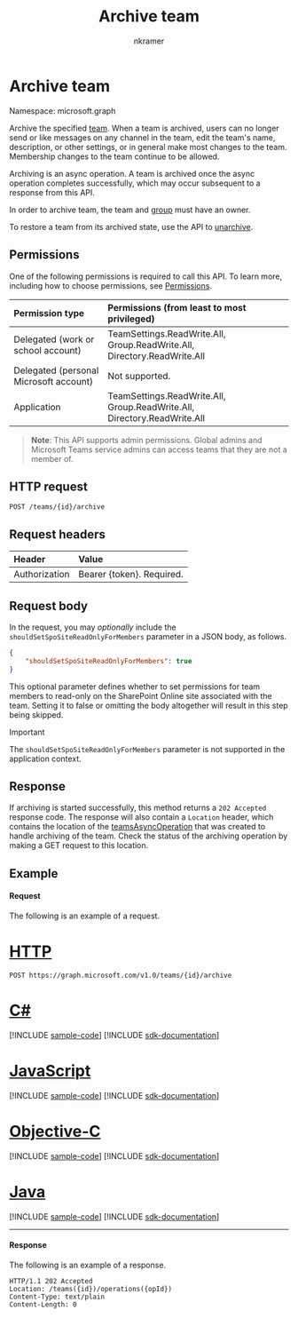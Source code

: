 ﻿---
title: "Archive team"
description: "Archive the specified team. "
author: "nkramer"
localization_priority: Priority
ms.prod: "microsoft-teams"
doc_type: apiPageType
---

# Archive team

Namespace: microsoft.graph

Archive the specified [team](../resources/team.md). 
When a team is archived, users can no longer send or like messages on any channel in the team, edit the team's name, description, or other settings, or in general make most changes to the team.
Membership changes to the team continue to be allowed.

Archiving is an async operation. A team is archived once the async operation completes successfully, which may occur subsequent to a response from this API.

In order to archive team, the team and [group](../resources/group.md) must have an owner.

To restore a team from its archived state, use the API to [unarchive](team-unarchive.md).

## Permissions

One of the following permissions is required to call this API. To learn more, including how to choose permissions, see [Permissions](/graph/permissions-reference).

| Permission type                        | Permissions (from least to most privileged)                              |
| :------------------------------------- | :----------------------------------------------------------------------- |
| Delegated (work or school account)     | TeamSettings.ReadWrite.All, Group.ReadWrite.All, Directory.ReadWrite.All |
| Delegated (personal Microsoft account) | Not supported.                                                           |
| Application                            | TeamSettings.ReadWrite.All, Group.ReadWrite.All, Directory.ReadWrite.All |

> **Note**: This API supports admin permissions. Global admins and Microsoft Teams service admins can access teams that they are not a member of.

## HTTP request

<!-- { "blockType": "ignored" } -->

```http
POST /teams/{id}/archive
```

## Request headers

| Header        | Value                     |
| :------------ | :------------------------ |
| Authorization | Bearer {token}. Required. |

## Request body

In the request, you may _optionally_ include the `shouldSetSpoSiteReadOnlyForMembers` parameter in a JSON body, as follows.

```JSON
{
    "shouldSetSpoSiteReadOnlyForMembers": true
}
```

This optional parameter defines whether to set permissions for team members to read-only on the SharePoint Online site associated with the team. Setting it to false or omitting the body altogether will result in this step being skipped.

>[!IMPORTANT]
>The `shouldSetSpoSiteReadOnlyForMembers` parameter is not supported in the application context.

## Response

If archiving is started successfully, this method returns a `202 Accepted` response code. The response will also contain a `Location` header, which contains the location of the [teamsAsyncOperation](../resources/teamsasyncoperation.md) that was created to handle archiving of the team. Check the status of the archiving operation by making a GET request to this location.

## Example

#### Request

The following is an example of a request.

# [HTTP](#tab/http)

<!-- {
  "blockType": "request",
  "name": "archive_team"
}-->

```http
POST https://graph.microsoft.com/v1.0/teams/{id}/archive
```

# [C#](#tab/csharp)

[!INCLUDE [sample-code](../includes/snippets/csharp/archive-team-csharp-snippets.md)]
[!INCLUDE [sdk-documentation](../includes/snippets/snippets-sdk-documentation-link.md)]

# [JavaScript](#tab/javascript)

[!INCLUDE [sample-code](../includes/snippets/javascript/archive-team-javascript-snippets.md)]
[!INCLUDE [sdk-documentation](../includes/snippets/snippets-sdk-documentation-link.md)]

# [Objective-C](#tab/objc)

[!INCLUDE [sample-code](../includes/snippets/objc/archive-team-objc-snippets.md)]
[!INCLUDE [sdk-documentation](../includes/snippets/snippets-sdk-documentation-link.md)]

# [Java](#tab/java)

[!INCLUDE [sample-code](../includes/snippets/java/archive-team-java-snippets.md)]
[!INCLUDE [sdk-documentation](../includes/snippets/snippets-sdk-documentation-link.md)]

---

#### Response

The following is an example of a response.

<!-- {
  "blockType": "response",
  "name": "archive_team"
}-->

```http
HTTP/1.1 202 Accepted
Location: /teams({id})/operations({opId})
Content-Type: text/plain
Content-Length: 0
```

<!-- uuid: e848414b-4669-4484-ac36-1504c58a3fb8
2015-10-25 14:57:30 UTC -->

<!-- {
  "type": "#page.annotation",
  "description": "Archive team",
  "keywords": "",
  "section": "documentation",
  "tocPath": ""
}-->
